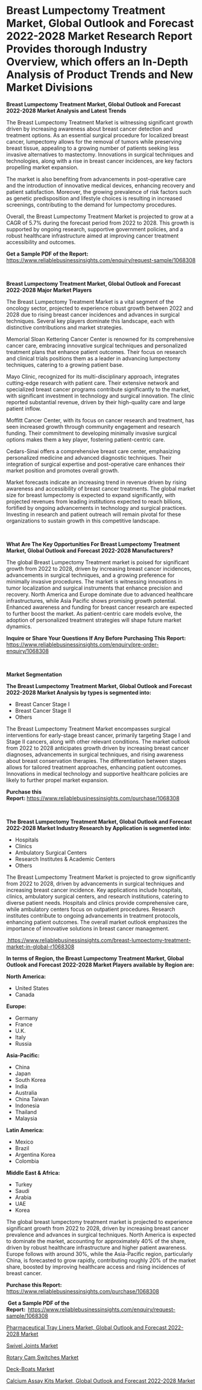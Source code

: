 <p><h1>Breast Lumpectomy Treatment Market, Global Outlook and Forecast 2022-2028 Market Research Report Provides thorough Industry Overview, which offers an In-Depth Analysis of Product Trends and New Market Divisions</h1></p><p><strong>Breast Lumpectomy Treatment Market, Global Outlook and Forecast 2022-2028 Market Analysis and Latest Trends</strong></p>
<p><p>The Breast Lumpectomy Treatment Market is witnessing significant growth driven by increasing awareness about breast cancer detection and treatment options. As an essential surgical procedure for localized breast cancer, lumpectomy allows for the removal of tumors while preserving breast tissue, appealing to a growing number of patients seeking less invasive alternatives to mastectomy. Innovations in surgical techniques and technologies, along with a rise in breast cancer incidences, are key factors propelling market expansion.</p><p>The market is also benefiting from advancements in post-operative care and the introduction of innovative medical devices, enhancing recovery and patient satisfaction. Moreover, the growing prevalence of risk factors such as genetic predisposition and lifestyle choices is resulting in increased screenings, contributing to the demand for lumpectomy procedures.</p><p>Overall, the Breast Lumpectomy Treatment Market is projected to grow at a CAGR of 5.7% during the forecast period from 2022 to 2028. This growth is supported by ongoing research, supportive government policies, and a robust healthcare infrastructure aimed at improving cancer treatment accessibility and outcomes.</p></p>
<p><strong>Get a Sample PDF of the Report:&nbsp;</strong> <a href="https://www.reliablebusinessinsights.com/enquiry/request-sample/1068308?utm_campaign=118&utm_medium=2&utm_source=Github&utm_content=ia&utm_term=03122024&utm_id=breast-lumpectomy-treatment-market-global-outlook-and-forecast-2022-2028">https://www.reliablebusinessinsights.com/enquiry/request-sample/1068308</a></p>
<p>&nbsp;</p>
<p><strong>Breast Lumpectomy Treatment Market, Global Outlook and Forecast 2022-2028 Major Market Players</strong></p>
<p><p>The Breast Lumpectomy Treatment Market is a vital segment of the oncology sector, projected to experience robust growth between 2022 and 2028 due to rising breast cancer incidences and advances in surgical techniques. Several key players dominate this landscape, each with distinctive contributions and market strategies.</p><p>Memorial Sloan Kettering Cancer Center is renowned for its comprehensive cancer care, embracing innovative surgical techniques and personalized treatment plans that enhance patient outcomes. Their focus on research and clinical trials positions them as a leader in advancing lumpectomy techniques, catering to a growing patient base.</p><p>Mayo Clinic, recognized for its multi-disciplinary approach, integrates cutting-edge research with patient care. Their extensive network and specialized breast cancer programs contribute significantly to the market, with significant investment in technology and surgical innovation. The clinic reported substantial revenue, driven by their high-quality care and large patient inflow.</p><p>Moffitt Cancer Center, with its focus on cancer research and treatment, has seen increased growth through community engagement and research funding. Their commitment to developing minimally invasive surgical options makes them a key player, fostering patient-centric care.</p><p>Cedars-Sinai offers a comprehensive breast care center, emphasizing personalized medicine and advanced diagnostic techniques. Their integration of surgical expertise and post-operative care enhances their market position and promotes overall growth.</p><p>Market forecasts indicate an increasing trend in revenue driven by rising awareness and accessibility of breast cancer treatments. The global market size for breast lumpectomy is expected to expand significantly, with projected revenues from leading institutions expected to reach billions, fortified by ongoing advancements in technology and surgical practices. Investing in research and patient outreach will remain pivotal for these organizations to sustain growth in this competitive landscape.</p></p>
<p>&nbsp;</p>
<p><strong>What Are The Key Opportunities For Breast Lumpectomy Treatment Market, Global Outlook and Forecast 2022-2028 Manufacturers?</strong></p>
<p><p>The global Breast Lumpectomy Treatment market is poised for significant growth from 2022 to 2028, driven by increasing breast cancer incidences, advancements in surgical techniques, and a growing preference for minimally invasive procedures. The market is witnessing innovations in tumor localization and surgical instruments that enhance precision and recovery. North America and Europe dominate due to advanced healthcare infrastructures, while Asia Pacific shows promising growth potential. Enhanced awareness and funding for breast cancer research are expected to further boost the market. As patient-centric care models evolve, the adoption of personalized treatment strategies will shape future market dynamics.</p></p>
<p><strong>Inquire or Share Your Questions If Any Before Purchasing This Report:</strong> <a href="https://www.reliablebusinessinsights.com/enquiry/pre-order-enquiry/1068308?utm_campaign=118&utm_medium=2&utm_source=Github&utm_content=ia&utm_term=03122024&utm_id=breast-lumpectomy-treatment-market-global-outlook-and-forecast-2022-2028">https://www.reliablebusinessinsights.com/enquiry/pre-order-enquiry/1068308</a></p>
<p>&nbsp;</p>
<p><strong>Market Segmentation</strong></p>
<p><strong>The Breast Lumpectomy Treatment Market, Global Outlook and Forecast 2022-2028 Market Analysis by types is segmented into:</strong></p>
<p><ul><li>Breast Cancer Stage I</li><li>Breast Cancer Stage II</li><li>Others</li></ul></p>
<p><p>The Breast Lumpectomy Treatment Market encompasses surgical interventions for early-stage breast cancer, primarily targeting Stage I and Stage II cancers, along with other relevant conditions. The market outlook from 2022 to 2028 anticipates growth driven by increasing breast cancer diagnoses, advancements in surgical techniques, and rising awareness about breast conservation therapies. The differentiation between stages allows for tailored treatment approaches, enhancing patient outcomes. Innovations in medical technology and supportive healthcare policies are likely to further propel market expansion.</p></p>
<p><strong>Purchase this Report:&nbsp;</strong><a href="https://www.reliablebusinessinsights.com/purchase/1068308?utm_campaign=118&utm_medium=2&utm_source=Github&utm_content=ia&utm_term=03122024&utm_id=breast-lumpectomy-treatment-market-global-outlook-and-forecast-2022-2028">https://www.reliablebusinessinsights.com/purchase/1068308</a></p>
<p>&nbsp;</p>
<p><strong>The Breast Lumpectomy Treatment Market, Global Outlook and Forecast 2022-2028 Market Industry Research by Application is segmented into:</strong></p>
<p><ul><li>Hospitals</li><li>Clinics</li><li>Ambulatory Surgical Centers</li><li>Research Institutes & Academic Centers</li><li>Others</li></ul></p>
<p><p>The Breast Lumpectomy Treatment Market is projected to grow significantly from 2022 to 2028, driven by advancements in surgical techniques and increasing breast cancer incidence. Key applications include hospitals, clinics, ambulatory surgical centers, and research institutions, catering to diverse patient needs. Hospitals and clinics provide comprehensive care, while ambulatory centers focus on outpatient procedures. Research institutes contribute to ongoing advancements in treatment protocols, enhancing patient outcomes. The overall market outlook emphasizes the importance of innovative solutions in breast cancer management.</p></p>
<p><a href="https://www.reliablebusinessinsights.com/breast-lumpectomy-treatment-market-in-global-r1068308?utm_campaign=118&utm_medium=2&utm_source=Github&utm_content=ia&utm_term=03122024&utm_id=breast-lumpectomy-treatment-market-global-outlook-and-forecast-2022-2028">&nbsp;https://www.reliablebusinessinsights.com/breast-lumpectomy-treatment-market-in-global-r1068308</a></p>
<p><strong>In terms of Region, the Breast Lumpectomy Treatment Market, Global Outlook and Forecast 2022-2028 Market Players available by Region are:</strong></p>
<p>
    <p> <strong> North America: </strong>
        <ul>
            <li>United States</li>
            <li>Canada</li>
        </ul>
        </p> 
    <p> <strong> Europe: </strong>
        <ul>
            <li>Germany</li>
            <li>France</li>
            <li>U.K.</li>
            <li>Italy</li>
            <li>Russia</li>
        </ul>
        </p> 
    <p> <strong> Asia-Pacific: </strong>
        <ul>
            <li>China</li>
            <li>Japan</li>
            <li>South Korea</li>
            <li>India</li>
            <li>Australia</li>
            <li>China Taiwan</li>
            <li>Indonesia</li>
            <li>Thailand</li>
            <li>Malaysia</li>
        </ul>
        </p> 
    <p> <strong> Latin America: </strong>
        <ul>
            <li>Mexico</li>
            <li>Brazil</li>
            <li>Argentina Korea</li>
            <li>Colombia</li>
        </ul>
        </p> 
    <p> <strong> Middle East & Africa: </strong>
        <ul>
            <li>Turkey</li>
            <li>Saudi</li>
            <li>Arabia</li>
            <li>UAE</li>
            <li>Korea</li>
        </ul>
    </p>
    </p>
<p><p>The global breast lumpectomy treatment market is projected to experience significant growth from 2022 to 2028, driven by increasing breast cancer prevalence and advances in surgical techniques. North America is expected to dominate the market, accounting for approximately 40% of the share, driven by robust healthcare infrastructure and higher patient awareness. Europe follows with around 30%, while the Asia-Pacific region, particularly China, is forecasted to grow rapidly, contributing roughly 20% of the market share, boosted by improving healthcare access and rising incidences of breast cancer.</p></p>
<p><strong>Purchase this Report: </strong><a href="https://www.reliablebusinessinsights.com/purchase/1068308?utm_campaign=118&utm_medium=2&utm_source=Github&utm_content=ia&utm_term=03122024&utm_id=breast-lumpectomy-treatment-market-global-outlook-and-forecast-2022-2028">https://www.reliablebusinessinsights.com/purchase/1068308</a></p>
<p>&nbsp;<strong>Get a Sample PDF of the Report:&nbsp;&nbsp;</strong><a href="https://www.reliablebusinessinsights.com/enquiry/request-sample/1068308?utm_campaign=118&utm_medium=2&utm_source=Github&utm_content=ia&utm_term=03122024&utm_id=breast-lumpectomy-treatment-market-global-outlook-and-forecast-2022-2028">https://www.reliablebusinessinsights.com/enquiry/request-sample/1068308</a></p>
<p><strong></strong></p>
<p><p><a href="https://github.com/arvelm4nthig/Market-Research-Report-List-1/blob/main/pharmaceutical-tray-liners-market-global-outlook-and-forecast-2022-2028-market.md?utm_campaign=118&utm_medium=2&utm_source=Github&utm_content=ia&utm_term=03122024&utm_id=breast-lumpectomy-treatment-market-global-outlook-and-forecast-2022-2028">Pharmaceutical Tray Liners Market, Global Outlook and Forecast 2022-2028 Market</a></p><p><a href="https://www.linkedin.com/pulse/swivel-joints-market-size-share-analysis-growth-trends-dxwne?utm_campaign=118&utm_medium=2&utm_source=Github&utm_content=ia&utm_term=03122024&utm_id=breast-lumpectomy-treatment-market-global-outlook-and-forecast-2022-2028">Swivel Joints Market</a></p><p><a href="https://www.linkedin.com/pulse/rotary-cam-switches-market-evolution-regional-adaptations-innovation-gvgoe?utm_campaign=118&utm_medium=2&utm_source=Github&utm_content=ia&utm_term=03122024&utm_id=breast-lumpectomy-treatment-market-global-outlook-and-forecast-2022-2028">Rotary Cam Switches Market</a></p><p><a href="https://issuu.com/reportprime-2/docs/deck-boats-market-size-2030.pptx?utm_campaign=118&utm_medium=2&utm_source=Github&utm_content=ia&utm_term=03122024&utm_id=breast-lumpectomy-treatment-market-global-outlook-and-forecast-2022-2028">Deck-Boats Market</a></p><p><a href="https://github.com/AlisaRowe24/Market-Research-Report-List-1/blob/main/calcium-assay-kits-market-global-outlook-and-forecast-2022-2028-market.md?utm_campaign=118&utm_medium=2&utm_source=Github&utm_content=ia&utm_term=03122024&utm_id=breast-lumpectomy-treatment-market-global-outlook-and-forecast-2022-2028">Calcium Assay Kits Market, Global Outlook and Forecast 2022-2028 Market</a></p></p>
